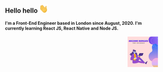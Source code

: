 ## Hello hello <img src="img/hi.gif" width="30px"></h2>

#### I'm a Front-End Engineer based in London since August, 2020. I'm currently learning React JS, React Native and Node JS.
<img align="right" width="100" height="100" src="https://github.com/arianeborges/arianeborges/blob/main/img/Capa.png">



<!--
![Capa](https://github.com/arianeborges/arianeborges/blob/main/img/Capa.png)
**arianeborges/arianeborges** is a ✨ _special_ ✨ repository because its `README.md` (this file) appears on your GitHub profile.

Here are some ideas to get you started:

- 🔭 I’m currently working on ...
- 🌱 I’m currently learning ...
- 👯 I’m looking to collaborate on ...
- 🤔 I’m looking for help with ...
- 💬 Ask me about ...
- 📫 How to reach me: ...
- 😄 Pronouns: ...
- ⚡ Fun fact: ...
-->